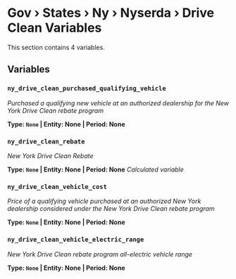# Gov › States › Ny › Nyserda › Drive Clean Variables

This section contains 4 variables.

## Variables

### `ny_drive_clean_purchased_qualifying_vehicle`
*Purchased a qualifying new vehicle at an authorized dealership for the New York Drive Clean rebate program*

**Type: `None` | Entity: None | Period: None**

### `ny_drive_clean_rebate`
*New York Drive Clean Rebate*

**Type: `None` | Entity: None | Period: None**
*Calculated variable*

### `ny_drive_clean_vehicle_cost`
*Price of a qualifying vehicle purchased at an authorized New York dealership considered under the New York Drive Clean rebate program*

**Type: `None` | Entity: None | Period: None**

### `ny_drive_clean_vehicle_electric_range`
*New York Drive Clean rebate program all-electric vehicle range*

**Type: `None` | Entity: None | Period: None**

